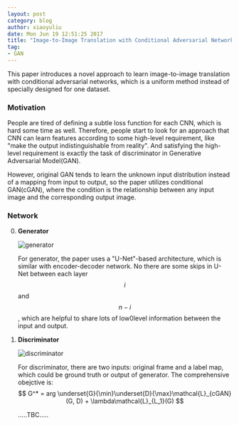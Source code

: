 ```yaml
---
layout: post
category: blog
author: xiaoyuliu
date: Mon Jun 19 12:51:25 2017
title: "Image-to-Image Translation with Conditional Adversarial Networks - Note"
tag:
- GAN
---
```


This paper introduces a novel approach to learn image-to-image translation with conditional adversarial networks, which is a uniform method instead of specially designed for one dataset.

### Motivation

People are tired of defining a subtle loss function for each CNN, which is hard some time as well. Therefore, people start to look for an approach that CNN can learn features according to some high-level requirement, like "make the output indistinguishable from reality". And satisfying the high-level requirement is exactly the task of discriminator in Generative Adversarial Model(GAN). 

However, original GAN tends to learn the unknown input distribution instead of a mapping from input to output, so the paper utilizes conditional GAN(cGAN), where the condition is the relationship between any input image and the corresponding output image.

### Network

0. **Generator**

    ![generator](https://cl.ly/1Q3c2G22172q/Image%202017-06-19%20at%201.09.23%20PM.png)

    For generator, the paper uses a "U-Net"-based architecture, which is similar with encoder-decoder network. No there are some skips in U-Net between each layer $$i$$ and $$n-i$$, which are helpful to share lots of low0level information between the input and output.

1. **Discriminator**

    ![discriminator](https://cl.ly/091m253Q0B32/Image%202017-06-19%20at%201.16.55%20PM.png)

    For discriminator, there are two inputs: original frame and a label map, which could be ground truth or output of generator. The comprehensive obejctive is:
    $$
    G^* = arg \underset{G}{\min}\underset{D}{\max}\mathcal{L}_{cGAN}(G, D) + \lambda\mathcal{L}_{L_1}(G)
    $$

    .....TBC.....



